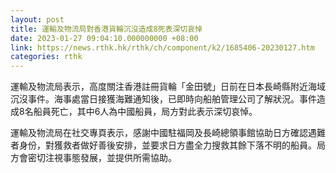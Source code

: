 ```yaml
---
layout: post
title: 運輸及物流局對香港貨輪沉沒造成8死表深切哀悼
date: 2023-01-27 09:04:10.000000000 +08:00
link: https://news.rthk.hk/rthk/ch/component/k2/1685406-20230127.htm
categories: rthk
---
```


運輸及物流局表示，高度關注香港註冊貨輪「金田號」日前在日本長崎縣附近海域沉沒事件。海事處當日接獲海難通知後，已即時向船舶管理公司了解狀況。事件造成8名船員死亡，其中6人為中國船員，局方對此表示深切哀悼。

運輸及物流局在社交專頁表示，感謝中國駐福岡及長崎總領事館協助日方確認遇難者身份，對獲救者做好善後安排，並要求日方盡全力搜救其餘下落不明的船員。局方會密切注視事態發展，並提供所需協助。
